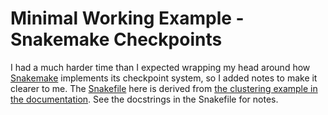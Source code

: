 # Minimal Working Example - Snakemake Checkpoints

I had a much harder time than I expected wrapping my head around how
[Snakemake](https://snakemake.readthedocs.io/) implements its checkpoint
system, so I added notes to make it clearer to me.  The [Snakefile](Snakefile)
here is derived from 
[the clustering example in the documentation](https://snakemake.readthedocs.io/en/stable/snakefiles/rules.html#data-dependent-conditional-execution).
See the docstrings in the Snakefile for notes.
